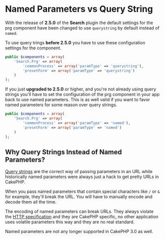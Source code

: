 Named Parameters vs Query String
================================

With the release of **2.5.0** of the **Search** plugin the default settings for the prg component have been changed to use `querystring` by default instead of `named`.

To use query trings **before 2.5.0** you have to use these configuration settings for the component.

```php
public $components = array(
	'Search.Prg' => array(
		'commonProcess' => array('paramType' => 'querystring'),
		'presetForm' => array('paramType' => 'querystring')
	)
);
```

If you just **upgraded to 2.5.0** or higher, and you're not already using query strings you'll have to set the configuration of the prg component in your app back to use named parameters. This is as well valid if you want to favor named parameters for some reason over query strings.

```php
public $components = array(
	'Search.Prg' => array(
		'commonProcess' => array('paramType' => 'named'),
		'presetForm' => array('paramType' => 'named')
	)
);
```

Why Query Strings Instead of Named Parameters?
----------------------------------------------

[Query strings](http://en.wikipedia.org/wiki/Query_string) are the correct way of passing parameters in an URL while historically named parameters were always just a hack to get pretty URLs in CakePHP.

When you pass named parameters that contain special characters like `/` or `&` for example, they'll break the URL. You will have to manually encode and decode them all the time.

The encoding of named parameters can break URLs. They always violate the [HTTP specification](http://tools.ietf.org/html/rfc3986#section-2.2) and they are CakePHP specific, no other application uses volatile parameters this way and they are no real standard.

Named parameters are not any longer supported in CakePHP 3.0 as well.
